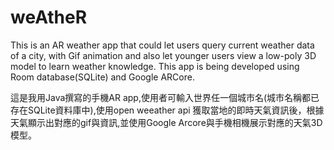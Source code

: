 # weAtheR
This is an AR weather app that could let users query current weather data of a city, with Gif animation and also let younger users view a low-poly 3D model to learn weather knowledge.
This app is being developed using Room database(SQLite) and Google ARCore.

這是我用Java撰寫的手機AR app,使用者可輸入世界任一個城市名(城市名稱都已存在SQLite資料庫中),使用open weeather api 獲取當地的即時天氣資訊後，根據天氣顯示出對應的gif與資訊,並使用Google Arcore與手機相機展示對應的天氣3D模型。
